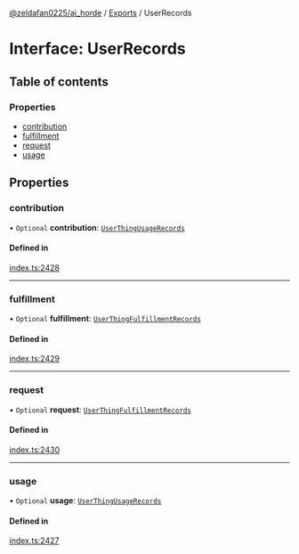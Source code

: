 [@zeldafan0225/ai_horde](../README.md) / [Exports](../modules.md) / UserRecords

# Interface: UserRecords

## Table of contents

### Properties

- [contribution](UserRecords.md#contribution)
- [fulfillment](UserRecords.md#fulfillment)
- [request](UserRecords.md#request)
- [usage](UserRecords.md#usage)

## Properties

### contribution

• `Optional` **contribution**: [`UserThingUsageRecords`](UserThingUsageRecords.md)

#### Defined in

[index.ts:2428](https://github.com/ZeldaFan0225/ai_horde/blob/3212b20/index.ts#L2428)

___

### fulfillment

• `Optional` **fulfillment**: [`UserThingFulfillmentRecords`](UserThingFulfillmentRecords.md)

#### Defined in

[index.ts:2429](https://github.com/ZeldaFan0225/ai_horde/blob/3212b20/index.ts#L2429)

___

### request

• `Optional` **request**: [`UserThingFulfillmentRecords`](UserThingFulfillmentRecords.md)

#### Defined in

[index.ts:2430](https://github.com/ZeldaFan0225/ai_horde/blob/3212b20/index.ts#L2430)

___

### usage

• `Optional` **usage**: [`UserThingUsageRecords`](UserThingUsageRecords.md)

#### Defined in

[index.ts:2427](https://github.com/ZeldaFan0225/ai_horde/blob/3212b20/index.ts#L2427)
